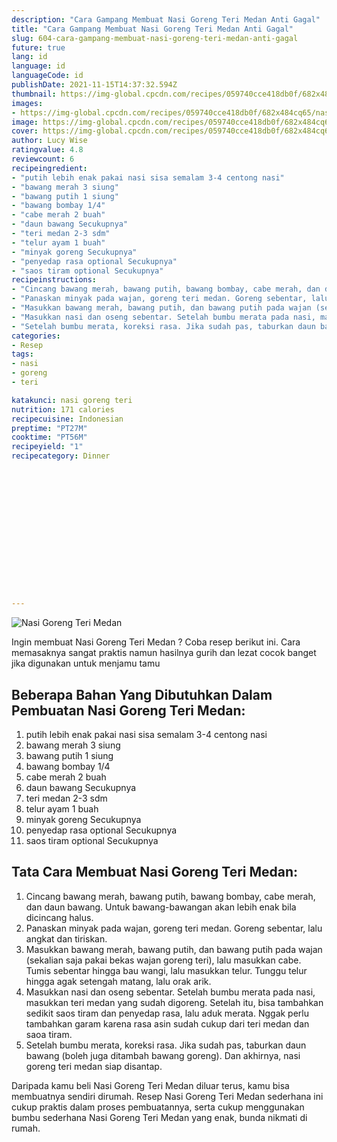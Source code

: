 ```yaml
---
description: "Cara Gampang Membuat Nasi Goreng Teri Medan Anti Gagal"
title: "Cara Gampang Membuat Nasi Goreng Teri Medan Anti Gagal"
slug: 604-cara-gampang-membuat-nasi-goreng-teri-medan-anti-gagal
future: true
lang: id
language: id
languageCode: id
publishDate: 2021-11-15T14:37:32.594Z 
thumbnail: https://img-global.cpcdn.com/recipes/059740cce418db0f/682x484cq65/nasi-goreng-teri-medan-foto-resep-utama.webp
images:
- https://img-global.cpcdn.com/recipes/059740cce418db0f/682x484cq65/nasi-goreng-teri-medan-foto-resep-utama.webp
image: https://img-global.cpcdn.com/recipes/059740cce418db0f/682x484cq65/nasi-goreng-teri-medan-foto-resep-utama.webp
cover: https://img-global.cpcdn.com/recipes/059740cce418db0f/682x484cq65/nasi-goreng-teri-medan-foto-resep-utama.webp
author: Lucy Wise
ratingvalue: 4.8
reviewcount: 6
recipeingredient:
- "putih lebih enak pakai nasi sisa semalam 3-4 centong nasi"
- "bawang merah 3 siung"
- "bawang putih 1 siung"
- "bawang bombay 1/4"
- "cabe merah 2 buah"
- "daun bawang Secukupnya"
- "teri medan 2-3 sdm"
- "telur ayam 1 buah"
- "minyak goreng Secukupnya"
- "penyedap rasa optional Secukupnya"
- "saos tiram optional Secukupnya"
recipeinstructions:
- "Cincang bawang merah, bawang putih, bawang bombay, cabe merah, dan daun bawang. Untuk bawang-bawangan akan lebih enak bila dicincang halus."
- "Panaskan minyak pada wajan, goreng teri medan. Goreng sebentar, lalu angkat dan tiriskan."
- "Masukkan bawang merah, bawang putih, dan bawang putih pada wajan (sekalian saja pakai bekas wajan goreng teri), lalu masukkan cabe. Tumis sebentar hingga bau wangi, lalu masukkan telur. Tunggu telur hingga agak setengah matang, lalu orak arik."
- "Masukkan nasi dan oseng sebentar. Setelah bumbu merata pada nasi, masukkan teri medan yang sudah digoreng. Setelah itu, bisa tambahkan sedikit saos tiram dan penyedap rasa, lalu aduk merata. Nggak perlu tambahkan garam karena rasa asin sudah cukup dari teri medan dan saoa tiram."
- "Setelah bumbu merata, koreksi rasa. Jika sudah pas, taburkan daun bawang (boleh juga ditambah bawang goreng). Dan akhirnya, nasi goreng teri medan siap disantap."
categories:
- Resep
tags:
- nasi
- goreng
- teri

katakunci: nasi goreng teri 
nutrition: 171 calories
recipecuisine: Indonesian
preptime: "PT27M"
cooktime: "PT56M"
recipeyield: "1"
recipecategory: Dinner


     
    
    
    
    
    
    
    
    
    
    
      
    
---
```



![Nasi Goreng Teri Medan](https://img-global.cpcdn.com/recipes/059740cce418db0f/682x484cq65/nasi-goreng-teri-medan-foto-resep-utama.webp)

Ingin membuat Nasi Goreng Teri Medan ? Coba resep berikut ini. Cara memasaknya sangat praktis namun hasilnya gurih dan lezat cocok banget jika digunakan untuk menjamu tamu

<!--inarticleads1-->

## Beberapa Bahan Yang Dibutuhkan Dalam Pembuatan Nasi Goreng Teri Medan:

1. putih lebih enak pakai nasi sisa semalam 3-4 centong nasi
1. bawang merah 3 siung
1. bawang putih 1 siung
1. bawang bombay 1/4
1. cabe merah 2 buah
1. daun bawang Secukupnya
1. teri medan 2-3 sdm
1. telur ayam 1 buah
1. minyak goreng Secukupnya
1. penyedap rasa optional Secukupnya
1. saos tiram optional Secukupnya



<!--inarticleads2-->

## Tata Cara Membuat Nasi Goreng Teri Medan:

1. Cincang bawang merah, bawang putih, bawang bombay, cabe merah, dan daun bawang. Untuk bawang-bawangan akan lebih enak bila dicincang halus.
1. Panaskan minyak pada wajan, goreng teri medan. Goreng sebentar, lalu angkat dan tiriskan.
1. Masukkan bawang merah, bawang putih, dan bawang putih pada wajan (sekalian saja pakai bekas wajan goreng teri), lalu masukkan cabe. Tumis sebentar hingga bau wangi, lalu masukkan telur. Tunggu telur hingga agak setengah matang, lalu orak arik.
1. Masukkan nasi dan oseng sebentar. Setelah bumbu merata pada nasi, masukkan teri medan yang sudah digoreng. Setelah itu, bisa tambahkan sedikit saos tiram dan penyedap rasa, lalu aduk merata. Nggak perlu tambahkan garam karena rasa asin sudah cukup dari teri medan dan saoa tiram.
1. Setelah bumbu merata, koreksi rasa. Jika sudah pas, taburkan daun bawang (boleh juga ditambah bawang goreng). Dan akhirnya, nasi goreng teri medan siap disantap.




Daripada kamu beli  Nasi Goreng Teri Medan  diluar terus, kamu  bisa membuatnya sendiri dirumah. Resep  Nasi Goreng Teri Medan  sederhana ini cukup praktis dalam proses pembuatannya, serta cukup menggunakan bumbu sederhana  Nasi Goreng Teri Medan  yang enak, bunda nikmati di rumah.

